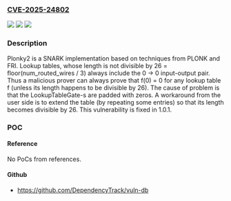 ### [CVE-2025-24802](https://cve.mitre.org/cgi-bin/cvename.cgi?name=CVE-2025-24802)
![](https://img.shields.io/static/v1?label=Product&message=plonky2&color=blue)
![](https://img.shields.io/static/v1?label=Version&message=%3D%20%3D%201.0.0%20&color=brighgreen)
![](https://img.shields.io/static/v1?label=Vulnerability&message=CWE-1240%3A%20Use%20of%20a%20Cryptographic%20Primitive%20with%20a%20Risky%20Implementation&color=brighgreen)

### Description

Plonky2 is a SNARK implementation based on techniques from PLONK and FRI. Lookup tables, whose length is not divisible by 26 = floor(num_routed_wires / 3) always include the 0 -> 0 input-output pair. Thus a malicious prover can always prove that f(0) = 0 for any lookup table f (unless its length happens to be divisible by 26). The cause of problem is that the LookupTableGate-s are padded with zeros. A workaround from the user side is to extend the table (by repeating some entries) so that its length becomes divisible by 26. This vulnerability is fixed in 1.0.1.

### POC

#### Reference
No PoCs from references.

#### Github
- https://github.com/DependencyTrack/vuln-db

